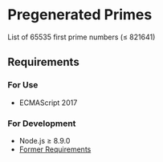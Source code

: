 # Pregenerated Primes

List of 65535 first prime numbers (≤ 821641)

## Requirements

### For Use

* ECMAScript 2017

### For Development

* Node.js ≥ 8.9.0
* [Former Requirements](#for-use)
